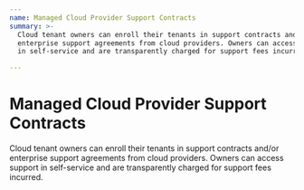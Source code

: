 ```yaml
---
name: Managed Cloud Provider Support Contracts
summary: >-
  Cloud tenant owners can enroll their tenants in support contracts and/or
  enterprise support agreements from cloud providers. Owners can access support
  in self-service and are transparently charged for support fees incurred.

---
```


# Managed Cloud Provider Support Contracts

Cloud tenant owners can enroll their tenants in support contracts and/or enterprise support agreements from cloud providers. Owners can access support in self-service and are transparently charged for support fees incurred.



